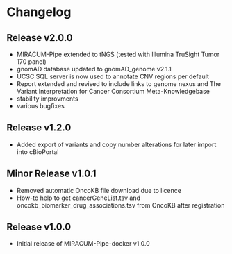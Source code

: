 # Changelog

## Release v2.0.0

* MIRACUM-Pipe extended to tNGS (tested with Illumina TruSight Tumor 170 panel)
* gnomAD database updated to gnomAD_genome v2.1.1
* UCSC SQL server is now used to annotate CNV regions per default
* Report extended and revised to include links to genome nexus and The Variant Interpretation for Cancer Consortium Meta-Knowledgebase
* stability improvments
* various bugfixes

## Release v1.2.0

* Added export of variants and copy number alterations for later import into cBioPortal

## Minor Release v1.0.1

* Removed automatic OncoKB file download due to licence
* How-to help to get cancerGeneList.tsv and oncokb_biomarker_drug_associations.tsv from OncoKB after registration

## Release v1.0.0

* Initial release of MIRACUM-Pipe-docker v1.0.0

